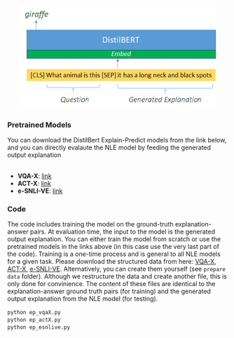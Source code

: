 <p align="center">
<img src="ep.png" width="450"/>
  </p>

### Pretrained Models 
You can download the DistilBert Explain-Predict models from the link below, and you can directly evalaute the NLE model by feeding the generated output explanation
<br>
<br>
- **VQA-X**: [link](https://drive.google.com/drive/folders/1dN2VLOcrSAxSaAzKqLou6ahizZscc9bw?usp=sharing)<br>
- **ACT-X**: [link](https://drive.google.com/drive/folders/1a8yMW-vSGiQnDUJmVgXxKxs9BV_l5WWN?usp=sharing)<br>
- **e-SNLI-VE**: [link](https://drive.google.com/drive/folders/1gjGpxWud6Jl3Zy-vo_uiReC_RBTGcPKq?usp=sharing)<br>

### Code
The code includes training the model on the ground-truth explanation-answer pairs. At evaluation time, the input to the model is the generated output explanation. You can either train the model from scratch or use the pretrained models in the links above (in this case use the very last part of the code). Training is a one-time process and is general to all NLE models for a given task. Please download the structured data from here: [VQA-X](https://drive.google.com/drive/folders/1y90PPjP2bz2y5djH0tg9cvr1mIJ7hw-o?usp=sharing), [ACT-X](https://drive.google.com/drive/folders/1AGpMqc052IYfKCuan5CPpMb86LdOenRF?usp=sharing), [e-SNLI-VE](https://drive.google.com/drive/folders/1mABE8eTn6KUeVjAoPEEUxkoPuKVdhlET?usp=sharing). Alternatively, you can create them yourself (see `prepare data` folder). Although we restructure the data and create another file, this is only done for convinience. The content of these files are identical to the explanation-answer ground truth pairs (for training) and the generated output explanation from the NLE model (for testing).

```bash
python ep_vqaX.py
python ep_actX.py
python ep_esnlive.py
```
